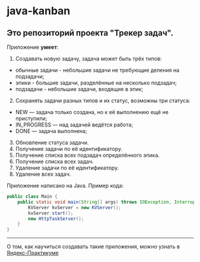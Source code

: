 # java-kanban
## Это репозиторий проекта "Трекер задач".
Приложение **умеет**:
1. Создавать новую задачу, задача может быть трёх типов:
* обычные задачи - небольшие задачи не требующие деления на подзадачи;
* эпики - большие задачи, разделённые на несколько подзадач;
* подзадачи - небольшие задачи, входящие в эпик;
2. Сохранять задачи разных типов и их статус, возможны три статуса:
* NEW — задача только создана, но к её выполнению ещё не приступили;
* IN_PROGRESS — над задачей ведётся работа;
* DONE — задача выполнена;
3. Обновление статуса задачи.
4. Получение задачи по её идентификатору.
5. Получение списка всех подзадач определённого эпика.
6. Получение списка всех задач.
7. Удаление задачи по её идентификатору.
8. Удаление всех задач.

Приложение написано на Java. Пример кода:
```java
public class Main {
    public static void main(String[] args) throws IOException, InterruptedException {
        KVServer kvServer = new KVServer();
        kvServer.start();
        new HttpTaskServer();
    }
}
```
------
О том, как научиться создавать такие приложения, можно узнать в [Яндекс-Практикуме](https://practicum.yandex.ru/java-developer/ "Тут учат Java!")
